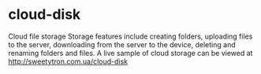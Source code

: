 # cloud-disk
Cloud file storage
Storage features include creating folders, uploading files to the server, downloading from the server to the device, deleting and renaming folders and files.
A live sample of cloud storage can be viewed at http://sweetytron.com.ua/cloud-disk
